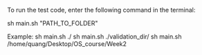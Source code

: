 To run the test code, enter the following command in the terminal:

sh main.sh "PATH_TO_FOLDER"

Example:
sh main.sh ./
sh main.sh ./validation_dir/
sh main.sh /home/quang/Desktop/OS_course/Week2